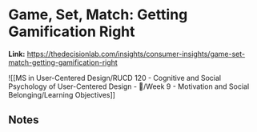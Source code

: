 # Game, Set, Match: Getting Gamification Right
**Link:** https://thedecisionlab.com/insights/consumer-insights/game-set-match-getting-gamification-right

![[MS in User-Centered Design/RUCD 120 - Cognitive and Social Psychology of User-Centered Design - 💾/Week 9 - Motivation and Social Belonging/Learning Objectives]]

## Notes
